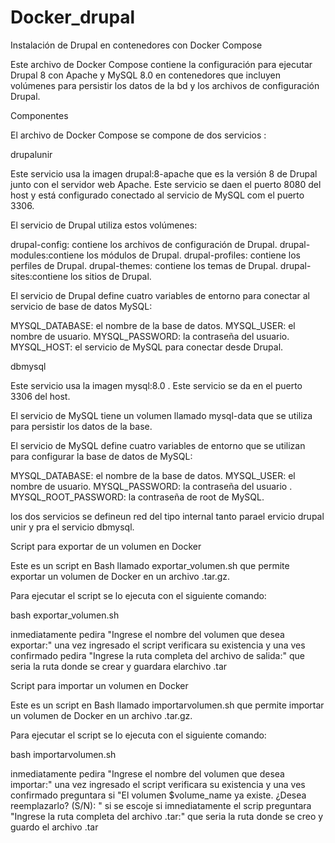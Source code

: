 # Docker_drupal

Instalación de Drupal en contenedores con Docker Compose

Este archivo de Docker Compose contiene la configuración para ejecutar Drupal 8 con Apache y MySQL 8.0 en contenedores que incluyen volúmenes para persistir los datos de la bd y los archivos de configuración Drupal.

Componentes

El archivo de Docker Compose se compone de dos servicios :

drupalunir

Este servicio usa la imagen drupal:8-apache que es la versión 8 de Drupal junto con el servidor web Apache. Este servicio se daen el puerto 8080 del host y está configurado conectado al servicio de MySQL com el puerto 3306.

El servicio de Drupal utiliza estos volúmenes:

drupal-config: contiene los archivos de configuración de Drupal.
drupal-modules:contiene los módulos de Drupal.
drupal-profiles: contiene los perfiles de Drupal.
drupal-themes: contiene los temas de Drupal.
drupal-sites:contiene los sitios de Drupal.

El servicio de Drupal define cuatro variables de entorno para conectar al servicio de base de datos MySQL:

MYSQL_DATABASE: el nombre de la base de datos.
MYSQL_USER: el nombre de usuario.
MYSQL_PASSWORD: la contraseña del usuario.
MYSQL_HOST: el servicio de MySQL para conectar desde Drupal.

dbmysql

Este servicio usa la imagen mysql:8.0 . Este servicio se da en el puerto 3306 del host.

El servicio de MySQL tiene un volumen llamado mysql-data que se utiliza para persistir los datos de la base.

El servicio de MySQL define cuatro variables de entorno que se utilizan para configurar la base de datos de MySQL:

MYSQL_DATABASE: el nombre de la base de datos.
MYSQL_USER: el nombre de usuario.
MYSQL_PASSWORD: la contraseña del usuario .
MYSQL_ROOT_PASSWORD: la contraseña de root de MySQL.

los dos servicios se defineun red del tipo internal tanto parael ervicio drupal unir y pra el servicio dbmysql.

Script para exportar de un volumen en Docker

Este es un script en Bash llamado exportar_volumen.sh que permite exportar un volumen de Docker en un archivo .tar.gz.

Para ejecutar el script se lo ejecuta con el siguiente comando:

bash exportar_volumen.sh 

inmediatamente pedira "Ingrese el nombre del volumen que desea exportar:"
una vez ingresado el script verificara su existencia y una ves confirmado pedira "Ingrese la ruta completa del archivo de salida:"
que seria la ruta donde se crear y guardara elarchivo .tar

Script para importar un volumen en Docker

Este es un script en Bash llamado importarvolumen.sh que permite importar un volumen de Docker en un archivo .tar.gz.

Para ejecutar el script se lo ejecuta con el siguiente comando:

bash importarvolumen.sh 

inmediatamente pedira "Ingrese el nombre del volumen que desea importar:"
una vez ingresado el script verificara su existencia y una ves confirmado preguntara si "El volumen $volume_name ya existe. ¿Desea reemplazarlo? (S/N): " si se escoje si imnediatamente el scrip preguntara "Ingrese la ruta completa del archivo .tar:"
que seria la ruta donde se creo y guardo el archivo .tar
